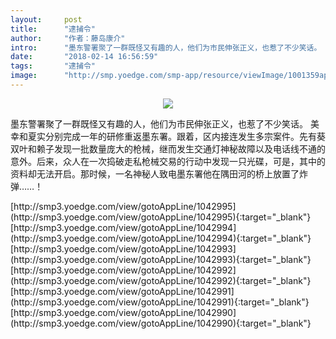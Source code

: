 ```yaml
---
layout:     post
title:      "逮捕令"
author:     "作者：藤岛康介"
intro:      "墨东警署聚了一群既怪又有趣的人，他们为市民伸张正义，也惹了不少笑话。 美幸和夏实分别完成一年的研修重返墨东署。跟着，区内接连发生多宗案件。先有葵双叶和赖子发现一批数量庞大的枪械，继而发生交通灯神秘故障以及电话线不通的意外。后来，众人在一次捣破走私枪械交易的行动中发现一只光碟，可是，其中的资料却无法开启。那时候，一名神秘人致电墨东署他在隅田河的桥上放置了炸弹……！"
date:       "2018-02-14 16:56:59"
tags:       "逮捕令"
image:      "http://smp.yoedge.com/smp-app/resource/viewImage/1001359appline.png"
---
```

<div style="text-align: center">
<p><img src="http://smp.yoedge.com/smp-app/resource/viewImage/1001359appline.png"/></p>
</div>
<p class="post-meta">
<span>墨东警署聚了一群既怪又有趣的人，他们为市民伸张正义，也惹了不少笑话。 美幸和夏实分别完成一年的研修重返墨东署。跟着，区内接连发生多宗案件。先有葵双叶和赖子发现一批数量庞大的枪械，继而发生交通灯神秘故障以及电话线不通的意外。后来，众人在一次捣破走私枪械交易的行动中发现一只光碟，可是，其中的资料却无法开启。那时候，一名神秘人致电墨东署他在隅田河的桥上放置了炸弹……！</span>
</p>
[http://smp3.yoedge.com/view/gotoAppLine/1042995](http://smp3.yoedge.com/view/gotoAppLine/1042995){:target="_blank"}
[http://smp3.yoedge.com/view/gotoAppLine/1042994](http://smp3.yoedge.com/view/gotoAppLine/1042994){:target="_blank"}
[http://smp3.yoedge.com/view/gotoAppLine/1042993](http://smp3.yoedge.com/view/gotoAppLine/1042993){:target="_blank"}
[http://smp3.yoedge.com/view/gotoAppLine/1042992](http://smp3.yoedge.com/view/gotoAppLine/1042992){:target="_blank"}
[http://smp3.yoedge.com/view/gotoAppLine/1042991](http://smp3.yoedge.com/view/gotoAppLine/1042991){:target="_blank"}
[http://smp3.yoedge.com/view/gotoAppLine/1042990](http://smp3.yoedge.com/view/gotoAppLine/1042990){:target="_blank"}


